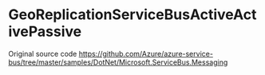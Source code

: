# GeoReplicationServiceBusActiveActivePassive
Original source code https://github.com/Azure/azure-service-bus/tree/master/samples/DotNet/Microsoft.ServiceBus.Messaging
